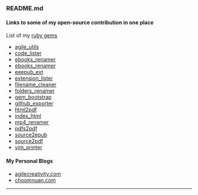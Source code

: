 ### README.md

#### Links to some of my open-source contribution in one place

List of my [ruby gems](https://rubygems.org/profiles/agilecreativity#)

- [agile_utils][]
- [code_lister][]
- [ebooks_renamer][]
- [ebooks_renamer][]
- [eeepub_ext][]
- [extension_lister][]
- [filename_cleaner][]
- [folders_renamer][]
- [gem_bootstrap][]
- [github_exporter][]
- [html2pdf][]
- [index_html][]
- [mp4_renamer][]
- [pdfs2pdf][]
- [source2epub][]
- [source2pdf][]
- [vim_printer][]

#### My Personal Blogs

- [agilecreativity.com](http://agilecreativity.com)
- [choomnuan.com](http://choomnuan.com)

---

[agile_utils]: https://github.com/agilecreativity/agile_utils
[code_lister]: https://github.com/agilecreativity/code_lister
[ebooks_renamer]: https://github.com/agilecreativity/ebook_renamer
[ebooks_renamer]: https://github.com/agilecreativity/ebooks_renamer
[eeepub_ext]: https://github.com/agilecreativity/eeepub
[extension_lister]: https://github.com/agilecreativity/extension_lister
[filename_cleaner]: https://github.com/agilecreativity/filename_cleaner
[folders_renamer]: https://github.com/agilecreativity/folders_renamer
[gem_bootstrap]: https://github.com/agilecreativity/gem_bootstrap
[github_exporter]: https://github.com/agilecreativity/github_exporter
[html2pdf]: https://github.com/agilecreativity/html2pdf
[index_html]: https://github.com/agilecreativity/index_html
[mp4_renamer]: https://github.com/agilecreativity/mp4_renamer
[pdfs2pdf]: https://github.com/agilecreativity/pdfs2pdf
[source2epub]: https://github.com/agilecreativity/source2epub
[source2pdf]: https://github.com/agilecreativity/source2pdf
[vim_printer]: https://github.com/agilecreativity/vim_printer

